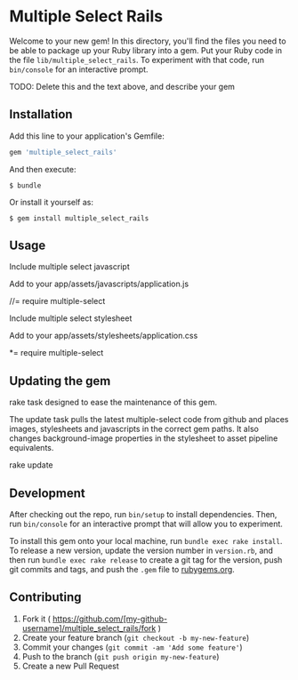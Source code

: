 # Multiple Select Rails

Welcome to your new gem! In this directory, you'll find the files you need to be able to package up your Ruby library into a gem. Put your Ruby code in the file `lib/multiple_select_rails`. To experiment with that code, run `bin/console` for an interactive prompt.

TODO: Delete this and the text above, and describe your gem

## Installation

Add this line to your application's Gemfile:

```ruby
gem 'multiple_select_rails'
```

And then execute:

    $ bundle

Or install it yourself as:

    $ gem install multiple_select_rails

## Usage

Include multiple select javascript

Add to your app/assets/javascripts/application.js

//= require multiple-select

Include multiple select stylesheet

Add to your app/assets/stylesheets/application.css

*= require multiple-select


## Updating the gem

rake task designed to ease the maintenance of this gem.

The update task pulls the latest multiple-select code from github and places images, stylesheets and javascripts in the correct gem paths. It also changes background-image properties in the stylesheet to asset pipeline equivalents.

rake update


## Development

After checking out the repo, run `bin/setup` to install dependencies. Then, run `bin/console` for an interactive prompt that will allow you to experiment.

To install this gem onto your local machine, run `bundle exec rake install`. To release a new version, update the version number in `version.rb`, and then run `bundle exec rake release` to create a git tag for the version, push git commits and tags, and push the `.gem` file to [rubygems.org](https://rubygems.org).

## Contributing

1. Fork it ( https://github.com/[my-github-username]/multiple_select_rails/fork )
2. Create your feature branch (`git checkout -b my-new-feature`)
3. Commit your changes (`git commit -am 'Add some feature'`)
4. Push to the branch (`git push origin my-new-feature`)
5. Create a new Pull Request

